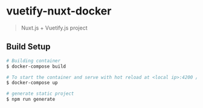 # vuetify-nuxt-docker

> Nuxt.js + Vuetify.js project

## Build Setup

``` bash
# Building container
$ docker-compose build

# To start the container and serve with hot reload at <local ip>:4200 / localhost:4200
$ docker-compose up

# generate static project
$ npm run generate
```
